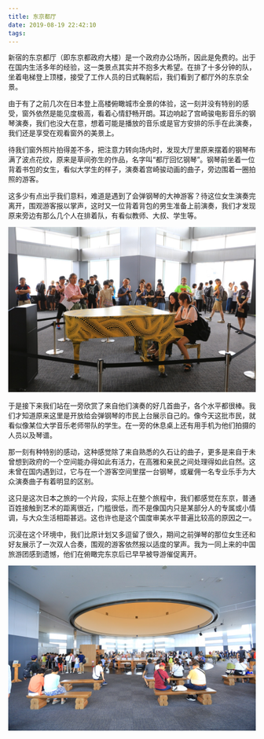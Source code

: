 ```yaml
---
title: 东京都厅
date: 2019-08-19 22:42:10
tags:
---
```


新宿的东京都厅（即东京都政府大楼）是一个政府办公场所，因此是免费的。出于在国内生活多年的经验，这一类景点其实并不抱多大希望。在排了十多分钟的队，坐着电梯登上顶楼，接受了工作人员的日式鞠躬后，我们看到了都厅外的东京全景。

由于有了之前几次在日本登上高楼俯瞰城市全景的体验，这一刻并没有特别的感受，窗外依然是能见度极高，看着心情舒畅开朗。耳边响起了宫崎骏电影音乐的钢琴演奏，我们也没大在意，想着可能是播放的音乐或是官方安排的乐手在此演奏，我们还是享受在观看窗外的美景上。

待我们窗外照片拍得差不多，把注意力转向场内时，发现大厅里原来摆着的钢琴布满了波点花纹，原来是草间弥生的作品，名字叫“都厅回忆钢琴”。钢琴前坐着一位背着书包的女生，看似大学生的样子，演奏着宫崎骏动画的曲子，旁边围着一圈拍照的游客。

这多少有点出乎我们意料，难道是遇到了会弹钢琴的大神游客？待这位女生演奏完离开，围观游客报以掌声，这时又一位背着背包的男生准备上前演奏，我们才发现原来旁边有那么几个人在排着队，有看似教师、大叔、学生等。

![](../../images/2019/IMG_1549.JPG) 

于是接下来我们站在一旁欣赏了来自他们演奏的好几首曲子，各个水平都很棒。我们才知道原来这里是开放给会弹钢琴的市民上台展示自己的。像今天这批市民，就看似像某位大学音乐老师带队的学生。在一旁的休息桌上还有用手机为他们拍摄的人员以及琴谱。

那一刻有种特别的感动，这种感觉除了来自熟悉的久石让的曲子，更多是来自于未曾想到政府的一个空间能办得如此有活力，在高雅和亲民之间处理得如此自然。这未曾在国内遇到过，它与在一个游客空间里摆一台钢琴，或雇佣一名专业乐手为大众演奏曲子有着明显的区别。

这只是这次日本之旅的一个片段，实际上在整个旅程中，我们都感觉在东京，普通百姓接触到艺术的距离很近，门槛很低，而不是像国内只是某部分人的专属或小情调，与大众生活相距甚远。这也许也是这个国度审美水平普遍比较高的原因之一。

沉浸在这个环境中，我们比原计划又多逗留了很久，期间之前弹琴的那位女生还和好友展示了一次双人合奏，围观的游客依然报以适度的掌声。我为一同上来的中国旅游团感到遗憾，他们在俯瞰完东京后已早早被导游催促离开。

![](../../images/2019/IMG_1574.JPG) 